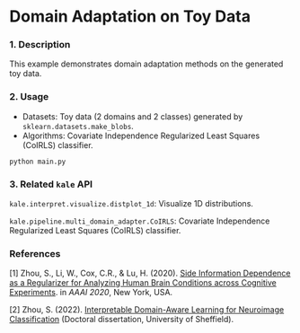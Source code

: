 # Domain Adaptation on Toy Data

### 1. Description

This example demonstrates domain adaptation methods on the generated toy data.

### 2. Usage

* Datasets: Toy data (2 domains and 2 classes) generated by `sklearn.datasets.make_blobs`.
* Algorithms: Covariate Independence Regularized Least Squares (CoIRLS) classifier.

`python main.py`

### 3. Related `kale` API

`kale.interpret.visualize.distplot_1d`: Visualize 1D distributions.

`kale.pipeline.multi_domain_adapter.CoIRLS`: Covariate Independence Regularized Least Squares (CoIRLS) classifier.


### References

[1] Zhou, S., Li, W., Cox, C.R., & Lu, H. (2020). [Side Information Dependence as a Regularizer for Analyzing Human Brain Conditions across Cognitive Experiments](https://ojs.aaai.org//index.php/AAAI/article/view/6179). in *AAAI 2020*, New York, USA.

[2] Zhou, S. (2022). [Interpretable Domain-Aware Learning for Neuroimage Classification](https://etheses.whiterose.ac.uk/31044/1/PhD_thesis_ShuoZhou_170272834.pdf) (Doctoral dissertation,
University of Sheffield).

